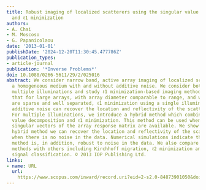 ```yaml
---
title: Robust imaging of localized scatterers using the singular value decomposition
  and ℓ1 minimization
authors:
- A. Chai
- M. Moscoso
- G. Papanicolaou
date: '2013-01-01'
publishDate: '2024-12-20T11:30:45.477786Z'
publication_types:
- article-journal
publication: '*Inverse Problems*'
doi: 10.1088/0266-5611/29/2/025016
abstract: We consider narrow band, active array imaging of localized scatterers in
  a homogeneous medium with and without additive noise. We consider both single and
  multiple illuminations and study ℓ1 minimization-based imaging methods. We show
  that for large arrays, with array diameter comparable to range, and when scatterers
  are sparse and well separated, ℓ1 minimization using a single illumination and without
  additive noise can recover the location and reflectivity of the scatterers exactly.
  For multiple illuminations, we introduce a hybrid method which combines the singular
  value decomposition and ℓ1 minimization. This method can be used when the essential
  singular vectors of the array response matrix are available. We show that with this
  hybrid method we can recover the location and reflectivity of the scatterers exactly
  when there is no noise in the data. Numerical simulations indicate that the hybrid
  method is, in addition, robust to noise in the data. We also compare the ℓ1 minimization-based
  methods with others including Kirchhoff migration, ℓ2 minimization and multiple
  signal classification. © 2013 IOP Publishing Ltd.
links:
- name: URL
  url: 
    https://www.scopus.com/inward/record.uri?eid=2-s2.0-84873901050&doi=10.1088%2f0266-5611%2f29%2f2%2f025016&partnerID=40&md5=a0a876a27e60682721e788517159d74b
---
```

